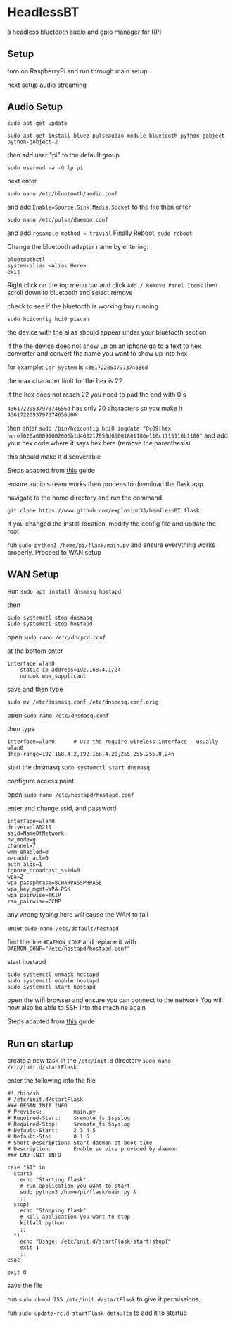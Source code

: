 # HeadlessBT
a headless bluetooth audio and gpio manager for RPI

## Setup
turn on RaspberryPi and run through main setup

next setup audio streaming

## Audio Setup

```
sudo apt-get update
```
```
sudo apt-get install bluez pulseaudio-module-bluetooth python-gobject python-gobject-2
```
then add user "pi" to the default group
```
sudo usermod -a -G lp pi
```
next enter
```
sudo nano /etc/bluetooth/audio.conf
```
and add ```Enable=Source,Sink,Media,Socket``` to the file
then enter
```
sudo nano /etc/pulse/daemon.conf
```
and add ```resample-method = trivial```
Finally Reboot, ```sudo reboot```

Change the bluetooth adapter name by entering:
```
bluetoothctl
system-alias <Alias Here>
exit
```

Right click on the top menu bar and click ```Add / Remove Panel Items```
then scroll down to bluetooth and select remove

check to see if the bluetooth is working buy running

```sudo hciconfig hci0 piscan```

the device with the alias should appear under your bluetooth section

if the the device does not show up on an iphone go to a text to hex converter and convert the name you want to show up into hex

for example: ```Car System``` is ```4361722053797374656d```

the max character limit for the hex is 22

if the hex does not reach 22 you need to pad the end with 0's

```4361722053797374656d``` has only 20 characters so you make it ```4361722053797374656d00```

then enter ```sudo /bin/hciconfig hci0 inqdata "0c09[hex here]020a00091002006b1d460217050d03001801180e110c1115110b1100"``` and add your hex code where it says hex here (remove the parenthesis)

this should make it discoverable

Steps adapted from [this](https://www.raspberrypi.org/forums/viewtopic.php?t=68779) guide

ensure audio stream works then procees to download the flask app.

navigate to the home directory and run the command

```git clone https://www.github.com/explosion33/headlessBT flask```

If you changed the install location, modify the config file and update the root

run ```sudo python3 /home/pi/flask/main.py``` and ensure everything works properly. Proceed to WAN setup

## WAN Setup

Run ```sudo apt install dnsmasq hostapd```

then

```
sudo systemctl stop dnsmasq
sudo systemctl stop hostapd
```

open ```sudo nano /etc/dhcpcd.conf```

at the bottom enter

```
interface wlan0
    static ip_address=192.168.4.1/24
    nohook wpa_supplicant
```

save and then type

```
sudo mv /etc/dnsmasq.conf /etc/dnsmasq.conf.orig
```

open ```sudo nano /etc/dnsmasq.conf```

then type

```
interface=wlan0      # Use the require wireless interface - usually wlan0
dhcp-range=192.168.4.2,192.168.4.20,255.255.255.0,24h
```

start the dnsmasq ```sudo systemctl start dnsmasq```

configure access point

open ```sudo nano /etc/hostapd/hostapd.conf```

enter and change ssid, and password

```
interface=wlan0
driver=nl80211
ssid=NameOfNetwork
hw_mode=g
channel=7
wmm_enabled=0
macaddr_acl=0
auth_algs=1
ignore_broadcast_ssid=0
wpa=2
wpa_passphrase=8CHARPASSPHRASE
wpa_key_mgmt=WPA-PSK
wpa_pairwise=TKIP
rsn_pairwise=CCMP
```

any wrong typing here will cause the WAN to fail

enter ```sudo nano /etc/default/hostapd```

find the line ```#DAEMON_CONF``` and replace it with ```DAEMON_CONF="/etc/hostapd/hostapd.conf"```

start hostapd

```
sudo systemctl unmask hostapd
sudo systemctl enable hostapd
sudo systemctl start hostapd
```

open the wifi browser and ensure you can connect to the network
You will now also be able to SSH into the machine again

Steps adapted from [this](https://www.raspberrypi.org/documentation/configuration/wireless/access-point.md) guide


## Run on startup

create a new task in the ```/etc/init.d``` directory
```sudo nano /etc/init.d/startFlask```

enter the following into the file

```
#! /bin/sh
# /etc/init.d/startFlask
### BEGIN INIT INFO
# Provides:          main.py
# Required-Start:    $remote_fs $syslog
# Required-Stop:     $remote_fs $syslog
# Default-Start:     2 3 4 5
# Default-Stop:      0 1 6
# Short-Description: Start daemon at boot time
# Description:       Enable service provided by daemon.
### END INIT INFO
 
case "$1" in
  start)
    echo "Starting flask"
    # run application you want to start
    sudo python3 /home/pi/flask/main.py &
    ;;
  stop)
    echo "Stopping flask"
    # kill application you want to stop
    killall python
    ;;
  *)
    echo "Usage: /etc/init.d/startFlask{start|stop}"
    exit 1
    ;;
esac
 
exit 0
```

save the file

run ```sudo chmod 755 /etc/init.d/startFlask``` to give it permissions

run ```sudo update-rc.d startFlask defaults``` to add it to startup

